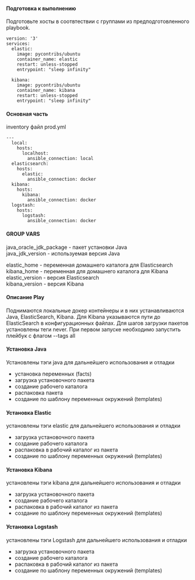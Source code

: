 #### Подготовка к выполнению

Подготовьте хосты в соотвтествии с группами из предподготовленного playbook.

```
version: '3'
services:
  elastic:
    image: pycontribs/ubuntu
    container_name: elastic
    restart: unless-stopped
    entrypoint: "sleep infinity"

  kibana:
    image: pycontribs/ubuntu
    container_name: kibana
    restart: unless-stopped
    entrypoint: "sleep infinity"

```
#### Основная часть



inventory файл prod.yml
```
---
  local:
    hosts:
      localhost:
        ansible_connection: local
  elasticsearch:
    hosts:
      elastic:
        ansible_connection: docker
  kibana:
    hosts:
      kibana:
        ansible_connection: docker
  logstash:
    hosts:
      logstash:
        ansible_connection: docker

```


#### GROUP VARS

java_oracle_jdk_package -  пакет установки Java  
java_jdk_version - используемая версия Java  

elastic_home - переменная домашнего каталога для Elasticsearch  
kibana_home - переменная для домашнего каталога для Kibana  
elastic_version - версия Elasticsearch  
kibana_version - версия Kibana  

#### Описание Play

Поднимаются локальные докер контейнеры и в них устанавливаются Java, ElasticSearch, Kibana. Для  Kibana указываются пути до ElasticSearch в конфигурационных файлах.
Для шагов загрузки пакетов установлены теги never. При первом запуске необходимо запустить плейбук с флагом --tags all  

#### Установка Java

Установлены тэги java для дальнейшего использования и отладки  

- установка переменных (facts)
- загрузка установочного пакета
- создание рабочего каталога
- распаковка пакета
- создание по шаблону переменных окружений (templates)

#### Установка Elastic

установлены тэги elastic для дальнейшего использования и отладки  

- загрузка установочного пакета
- создание рабочего каталога
- распаковка в рабочий каталог из пакета
- создание по шаблону переменных окружений (templates)

#### Установка Kibana

установлены тэги kibana для дальнейшего использования и отладки  

- загрузка установочного пакета
- создание рабочего каталога
- распаковка в рабочий каталог из пакета
- создание по шаблону переменных окружений (templates)

#### Установка Logstash

установлены тэги Logstash для дальнейшего использования и отладки  

- загрузка установочного пакета
- создание рабочего каталога
- распаковка в рабочий каталог из пакета
- создание по шаблону переменных окружений (templates)
